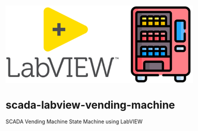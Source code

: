 ![labview vending machine logo](./pictures/labview-vending-machine-logo.png)

# scada-labview-vending-machine

SCADA Vending Machine State Machine using LabVIEW
